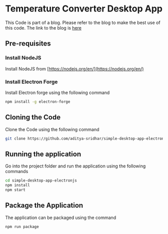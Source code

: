 # Temperature Converter Desktop App

This Code is part of a blog. Please refer to the blog to make the best use of this code.
The link to the blog is [here](https://adityasridhar.com/posts/desktop-apps-with-html-css-javascript)

## Pre-requisites

### Install NodeJS

Install NodeJS from [https://nodejs.org/en/](https://nodejs.org/en/)

### Install Electron Forge

Install Electron forge using the following command

```bash
npm install -g electron-forge
```

## Cloning the Code

Clone the Code using the following command

```bash
git clone https://github.com/aditya-sridhar/simple-desktop-app-electronjs.git
```

## Running the application

Go into the project folder and run the application using the following commands

```bash
cd simple-desktop-app-electronjs
npm install
npm start
```

## Package the Application

The application can be packaged using the command 

```bash
npm run package
```
